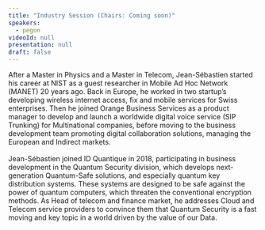 ```yaml
---
title: "Industry Session (Chairs: Coming soon)"
speakers:
  - pegon
videoId: null
presentation: null
draft: false
---
```

After a Master in Physics and a Master in Telecom, Jean-Sébastien started his career at NIST as a guest researcher in Mobile Ad Hoc Network (MANET) 20 years ago. Back in Europe, he worked in two startup’s developing wireless internet access, fix and mobile services for Swiss enterprises. Then he joined Orange Business Services as a product manager to develop and launch a worldwide digital voice service (SIP Trunking) for Multinational companies, before moving to the business development team promoting digital collaboration solutions, managing the European and Indirect markets.
<br><br>
Jean-Sébastien joined ID Quantique in 2018, participating in business development in the Quantum Security division, which develops next-generation Quantum-Safe solutions, and especially quantum key distribution systems. These systems are designed to be safe against the power of quantum computers, which threaten the conventional encryption methods. As Head of telecom and finance market, he addresses Cloud and Telecom service providers to convince them that Quantum Security is a fast moving and key topic in a world driven by the value of our Data.



<!-- fields to use above: -->
<!-- videoId: "Vfl9pPh6ipI" -->
<!-- presentation: "/slides/invited-MargaridaPereira.pdf" -->
